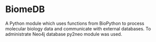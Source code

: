 BiomeDB
=======

A Python module which uses functions from BioPython to process molecular biology data and communicate with external databases. To administrate Neo4j database py2neo module was used.
